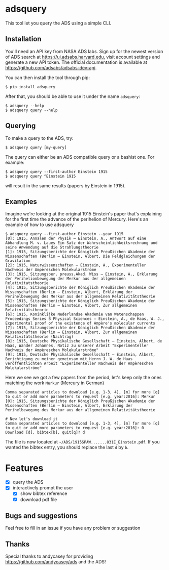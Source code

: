 # adsquery

This tool let you query the ADS using a simple CLI.

## Installation
You'll need an API key from NASA ADS labs. Sign up for the newest version of ADS search at https://ui.adsabs.harvard.edu, visit account settings and generate a new API token. The official documentation is available at https://github.com/adsabs/adsabs-dev-api.

You can then install the tool through pip:
```
$ pip install adsquery
```

After that, you should be able to use it under the name `adsquery`:
```
$ adsquery --help
$ adsquery query --help
```

## Querying
To make a query to the ADS, try:
```
$ adsquery query [my-query]
```
The query can either be an ADS compatible query or a bashist one. For example:
```
$ adsquery query --first-author Einstein 1915
$ adsquery query ^Einstein 1915
```
will result in the same results (papers by Einstein in 1915).


## Examples
Imagine we're looking at the original 1915 Einstein's paper that's explaining for the first time the advance of the perihelion of Mercury. Here's an example of how to use adsquery
```
$ adsquery query --first-author Einstein --year 1915
[0]: 1915, Annalen der Physik — Einstein, A., Antwort auf eine Abhandlung M. v. Laues Ein Satz der Wahrscheinlichkeitsrechnung und seine Anwendung auf die Strahlungstheorie
[1]: 1915, Sitzungsberichte der Königlich Preußischen Akademie der Wissenschaften (Berlin — Einstein, Albert, Die Feldgleichungen der Gravitation
[2]: 1915, Naturwissenschaften — Einstein, A., Experimenteller Nachweis der Ampèreschen Molekularströme
[3]: 1915, Sitzungsber. preuss.Akad. Wiss — Einstein, A., Erklarung der Perihelionbewegung der Merkur aus der allgemeinen Relativitatstheorie
[4]: 1915, Sitzungsberichte der Königlich Preußischen Akademie der Wissenschaften (Berlin — Einstein, Albert, Erklärung der Perihelbewegung des Merkur aus der allgemeinen Relativitätstheorie
[5]: 1915, Sitzungsberichte der Königlich Preußischen Akademie der Wissenschaften (Berlin — Einstein, Albert, Zur allgemeinen Relativitätstheorie
[6]: 1915, Koninklijke Nederlandse Akademie van Wetenschappen Proceedings Series B Physical Sciences — Einstein, A., de Haas, W. J., Experimental proof of the existence of Ampère's molecular currents
[7]: 1915, Sitzungsberichte der Königlich Preußischen Akademie der Wissenschaften (Berlin — Einstein, Albert, Zur allgemeinen Relativitätstheorie (Nachtrag)
[8]: 1915, Deutsche Physikalische Gesellschaft — Einstein, Albert, de Haas, Wander Johannes, Notiz zu unserer Arbeit "Experimenteller Nachweis der Ampèreschen Molekularströme"
[9]: 1915, Deutsche Physikalische Gesellschaft — Einstein, Albert, Berichtigung zu meiner gemeinsam mit Herrn J. W. de Haas veröffentlichten Arbeit "Experimenteller Nachweis der Ampèreschen Molekularströme"
```
Here we see we got a few papers from the period, let's keep only the ones matching the work `Merkur` (Mercury in German)
```
Comma separated articles to download [e.g. 1-3, 4], [m] for more [q] to quit or add more parameters to request [e.g. year:2016]: Merkur
[0]: 1915, Sitzungsberichte der Königlich Preußischen Akademie der Wissenschaften (Berlin — Einstein, Albert, Erklärung der Perihelbewegung des Merkur aus der allgemeinen Relativitätstheorie

# Now let's download it
Comma separated articles to download [e.g. 1-3, 4], [m] for more [q] to quit or add more parameters to request [e.g. year:2016]: 0
Download [d], bibtex[b], quit[q]? d
```
The file is now located at `~/ADS/1915SPAW.......831E_Einstein.pdf`. If you wanted the bibtex entry, you should replace the last `d` by `b`.

# Features
- [x] query the ADS
- [x] interactively prompt the user
  - [x] show bibtex reference
  - [x] download pdf file

## Bugs and suggestions
Feel free to fill in an issue if you have any problem or suggestion

## Thanks
Special thanks to andycasey for providing https://github.com/andycasey/ads and the ADS!
